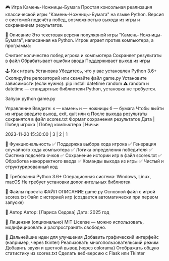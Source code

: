 🎮 Игра Камень-Ножницы-Бумага
Простая консольная реализация классической игры "Камень-Ножницы-Бумага" на языке Python.
Версия с системой подсчёта побед, возможностью выхода из игры и сохранением результатов.

📄 Описание
Это текстовая версия популярной игры "Камень-Ножницы-Бумага", написанная на Python.
Игрок играет против компьютера, а программа:

Считает количество побед игрока и компьютера
Сохраняет результаты в файл
Обрабатывает ошибки ввода
Поддерживает выход из игры

🕹 Как играть
Установка
Убедитесь, что у вас установлен Python 3.6+
Скопируйте репозиторий или скачайте файл game.py
Установите зависимости (если нужно):
pip install datetime random
⚠️ random и datetime — стандартные библиотеки Python, установка не требуется. 

Запуск
python game.py

Управление
Введите:
к — камень
н — ножницы
б — бумага
Чтобы выйти из игры: введите выход, exit, quit или q
После выхода результаты сохранятся в файл scores.txt
Формат сохранения результатов
Дата                    | Побед игрока | Побед компьютера  | Ничьи

2023-11-20 15:30:00     | 3            | 2                 | 1

🧠 Функциональность
✅ Поддержка выбора хода игрока
✅ Генерация случайного хода компьютера
✅ Логика определения победителя
✅ Система подсчёта очков
✅ Сохранение истории игр в файл scores.txt
✅ Обработка некорректного ввода
✅ Команды выхода из игры
✅ Чистый и структурированный код

🧰 Требования
Python 3.6+
Операционная система: Windows, Linux, macOS
Не требует установки дополнительных библиотек

📁 Файлы проекта
ФАЙЛ           ОПИСАНИЕ
game.py        Основной файл с игрой
scores.txt     Файл с историей игр (создается автоматически при первом запуске)

🤝 Автор
Автор: [Лариса Седова]
Дата: 2025 год

📌 Лицензия (опционально)
MIT License — можно использовать, модифицировать и распространять свободно.

📌 Дальнейшие идеи для улучшения
Добавить графический интерфейс (например, через tkinter)
Реализовать многопользовательский режим
Добавить звуки и цветной вывод (через colorama)
Отображать общую статистику из scores.txt
Сделать веб-версию с Flask или Tkinter